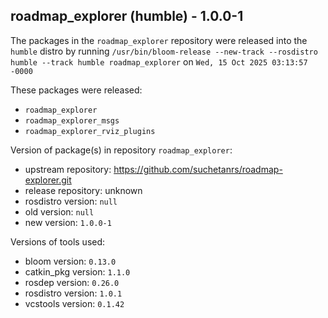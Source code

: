 ## roadmap_explorer (humble) - 1.0.0-1

The packages in the `roadmap_explorer` repository were released into the `humble` distro by running `/usr/bin/bloom-release --new-track --rosdistro humble --track humble roadmap_explorer` on `Wed, 15 Oct 2025 03:13:57 -0000`

These packages were released:
- `roadmap_explorer`
- `roadmap_explorer_msgs`
- `roadmap_explorer_rviz_plugins`

Version of package(s) in repository `roadmap_explorer`:

- upstream repository: https://github.com/suchetanrs/roadmap-explorer.git
- release repository: unknown
- rosdistro version: `null`
- old version: `null`
- new version: `1.0.0-1`

Versions of tools used:

- bloom version: `0.13.0`
- catkin_pkg version: `1.1.0`
- rosdep version: `0.26.0`
- rosdistro version: `1.0.1`
- vcstools version: `0.1.42`


